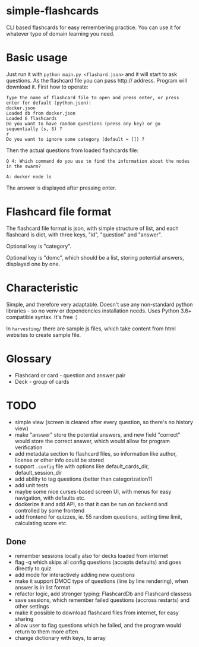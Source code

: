 # simple-flashcards
CLI based flashcards for easy remembering practice. You can use it for whatever 
type of domain learning you need.


# Basic usage

Just run it with `python main.py <flashard.json>` and it will start to ask questions. 
As the flashcard file you can pass http:// address. Program will download it. 
First how to operate:

```
Type the name of flashcard file to open and press enter, or press enter for default (python.json):
docker.json
Loaded db from docker.json
Loaded 6 flashcards
Do you want to have random questions (press any key) or go sequentially (s, S) ?
r
Do you want to ignore some category (default = []) ?
```

Then the actual questions from loaded flashcards file: 

```
Q 4: Which command do you use to find the information about the nodes in the swarm?

A: docker node ls
```

The answer is displayed after pressing enter.


# Flashcard file format

The flashcard file format is json, with simple structure of list, and
each flashcard is dict, with three keys, "id", "question" and "answer".

Optional key is "category".

Optional key is "domc", which should be a list, storing potential answers, displayed one by one.


# Characteristic

Simple, and therefore very adaptable. 
Doesn't use any non-standard python libraries - so no venv or dependencies installation needs.
Uses Python 3.6+ compatible syntax.
It's free :)

In `harvesting/` there are sample js files, which take content from html websites to create sample file.


# Glossary
* Flashcard or card - question and answer pair
* Deck - group of cards

# TODO
- simple view (screen is cleared after every question, so there's no history view)
- make "answer" store the potential answers, and new field "correct" would store the correct answer, 
  which would allow for program verification 
- add metadata section to flashcard files, so information like author, license or other info could be stored
- support `.config` file with options like default_cards_dir, default_session_dir 
- add ability to tag questions (better than categorization?)
- add unit tests
- maybe some nice curses-based screen UI, with menus for easy navigation, with defaults etc.
- dockerize it and add API, so that it can be run on backend and controlled by some frontend
- add frontend for quizzes, ie. 55 random questions, setting time limit, calculating score etc.

## Done
+ remember sessions locally also for decks loaded from internet
+ flag -q which skips all config questions (accepts defaults) and goes directly to quiz
+ add mode for interactively adding new questions
+ make it support DMOC type of questions (line by line rendering), when answer is in list format
+ refactor logic, add stronger typing: FlashcardDb and Flashcard classess
+ save sessions, which remember failed questions (accross restarts) and other settings
+ make it possible to download flashcard files from internet, for easy sharing
+ allow user to flag questions which he failed, and the program would return to them more often
+ change dictionary with keys, to array
